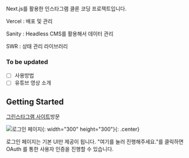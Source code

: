 Next.js를 활용한 인스타그램 클론 코딩 프로젝트입니다.

Vercel : 배포 및 관리

Sanity : Headless CMS를 활용해서 데이터 관리

SWR : 상태 관리 라이브러리

### To be updated

- [ ] 사용방법
- [ ] 유튜브 영상 소개

## Getting Started

[그린스타그램 사이트](https://clone-instagram-orpin.vercel.app/)방문

![로그인 페이지](https://github.com/HanSeonWoo/clone-instagram/assets/118580135/3a9395ec-156f-426c-8de2-5231cf28742c){: width="300" height="300"}{: .center}

로그인 페이지는 기본 UI만 제공이 됩니다.
"여기를 눌러 진행해주세요."를 클릭하면 OAuth 를 통한 사용자 인증을 진행할 수 있습니다.
